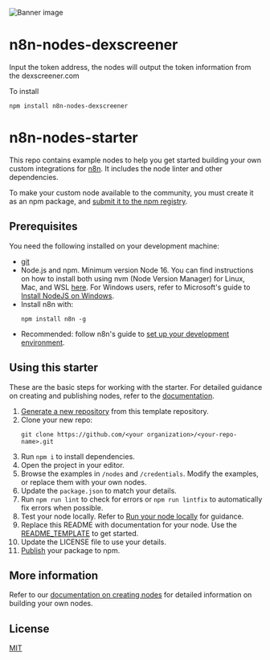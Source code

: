 ![Banner image](https://user-images.githubusercontent.com/10284570/173569848-c624317f-42b1-45a6-ab09-f0ea3c247648.png)

# n8n-nodes-dexscreener

Input the token address, the nodes will output the token information from the dexscreener.com

To install

```
npm install n8n-nodes-dexscreener
```

# n8n-nodes-starter

This repo contains example nodes to help you get started building your own custom integrations for [n8n](n8n.io). It includes the node linter and other dependencies.

To make your custom node available to the community, you must create it as an npm package, and [submit it to the npm registry](https://docs.npmjs.com/packages-and-modules/contributing-packages-to-the-registry).

## Prerequisites

You need the following installed on your development machine:

- [git](https://git-scm.com/downloads)
- Node.js and npm. Minimum version Node 16. You can find instructions on how to install both using nvm (Node Version Manager) for Linux, Mac, and WSL [here](https://github.com/nvm-sh/nvm). For Windows users, refer to Microsoft's guide to [Install NodeJS on Windows](https://docs.microsoft.com/en-us/windows/dev-environment/javascript/nodejs-on-windows).
- Install n8n with:
  ```
  npm install n8n -g
  ```
- Recommended: follow n8n's guide to [set up your development environment](https://docs.n8n.io/integrations/creating-nodes/build/node-development-environment/).

## Using this starter

These are the basic steps for working with the starter. For detailed guidance on creating and publishing nodes, refer to the [documentation](https://docs.n8n.io/integrations/creating-nodes/).

1. [Generate a new repository](https://github.com/n8n-io/n8n-nodes-starter/generate) from this template repository.
2. Clone your new repo:
   ```
   git clone https://github.com/<your organization>/<your-repo-name>.git
   ```
3. Run `npm i` to install dependencies.
4. Open the project in your editor.
5. Browse the examples in `/nodes` and `/credentials`. Modify the examples, or replace them with your own nodes.
6. Update the `package.json` to match your details.
7. Run `npm run lint` to check for errors or `npm run lintfix` to automatically fix errors when possible.
8. Test your node locally. Refer to [Run your node locally](https://docs.n8n.io/integrations/creating-nodes/test/run-node-locally/) for guidance.
9. Replace this README with documentation for your node. Use the [README_TEMPLATE](README_TEMPLATE.md) to get started.
10. Update the LICENSE file to use your details.
11. [Publish](https://docs.npmjs.com/packages-and-modules/contributing-packages-to-the-registry) your package to npm.

## More information

Refer to our [documentation on creating nodes](https://docs.n8n.io/integrations/creating-nodes/) for detailed information on building your own nodes.

## License

[MIT](https://github.com/n8n-io/n8n-nodes-starter/blob/master/LICENSE.md)
